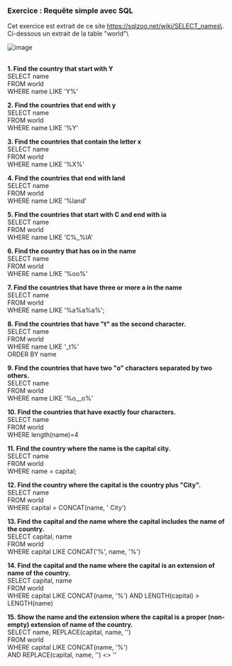 ### **Exercice : Requête simple avec SQL** ### 

Cet exercice est extrait de ce site https://sqlzoo.net/wiki/SELECT_names\. Ci-dessous un extrait de la table "world"\

![image](https://github.com/user-attachments/assets/ad71b0fe-f9e0-464e-9fc6-c3beebd292d8)


\
**1.	Find the country that start with Y**\
SELECT name\
FROM world\
WHERE name LIKE 'Y%'

**2.	Find the countries that end with y**\
SELECT name\
FROM world\
WHERE name LIKE '%Y'

**3.	Find the countries that contain the letter x**\
SELECT name\
FROM world\
WHERE name LIKE '%X%'

**4.	Find the countries that end with land**\
SELECT name\
FROM world\
WHERE name LIKE '%land'

**5.	Find the countries that start with C and end with ia**\
SELECT name\
FROM world\
WHERE name LIKE 'C%_%IA'

**6.	Find the country that has oo in the name**\
SELECT name\
FROM world\
WHERE name LIKE '%oo%'

**7.	Find the countries that have three or more a in the name**\
SELECT name\
FROM world\
WHERE name LIKE '%a%a%a%';

**8.	Find the countries that have "t" as the second character.**\
SELECT name\
FROM world\
WHERE name LIKE '_t%'\
ORDER BY name

**9.	Find the countries that have two "o" characters separated by two others.**\
SELECT name\
FROM world\
WHERE name LIKE '%o__o%'

**10.	Find the countries that have exactly four characters.**\
SELECT name\
FROM world\
WHERE length(name)=4

**11.	Find the country where the name is the capital city.**\
SELECT name\
FROM world\
WHERE name = capital;

**12.	Find the country where the capital is the country plus "City".**\
SELECT name\
FROM world\
WHERE capital = CONCAT(name, ' City')

**13.	Find the capital and the name where the capital includes the name of the country.**\
SELECT capital, name\
FROM world\
WHERE capital LIKE CONCAT('%', name, '%')

**14.	Find the capital and the name where the capital is an extension of name of the country.**\
SELECT capital, name\
FROM world\
WHERE capital LIKE CONCAT(name, '%') AND LENGTH(capital) > LENGTH(name)

**15.	Show the name and the extension where the capital is a proper (non-empty) extension of name of the country.**\
SELECT name, REPLACE(capital, name, '')\
FROM world\
WHERE capital LIKE CONCAT(name, '%')\
AND REPLACE(capital, name, '') <> ''























